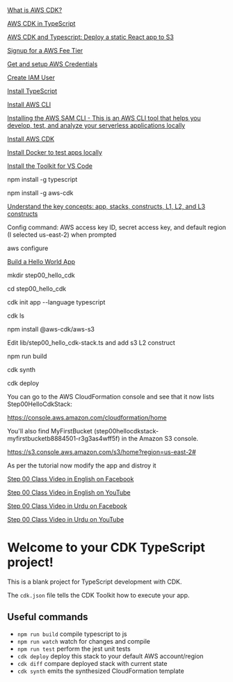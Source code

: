 [What is AWS CDK?](https://serverless-stack.com/chapters/what-is-aws-cdk.html)

[AWS CDK in TypeScript](https://docs.aws.amazon.com/cdk/latest/guide/work-with-cdk-typescript.html)

[AWS CDK and Typescript: Deploy a static React app to S3](https://medium.com/swlh/aws-cdk-and-typescript-deploy-a-static-react-app-to-s3-df74193e9e3d)

[Signup for a AWS Fee Tier](https://aws.amazon.com/free/)

[Get and setup AWS Credentials](https://docs.aws.amazon.com/toolkit-for-vscode/latest/userguide/aws-credentials.html)

[Create IAM User](https://docs.aws.amazon.com/IAM/latest/UserGuide/getting-started_create-admin-group.html)

[Install TypeScript](https://www.npmjs.com/package/typescript)

[Install AWS CLI](https://docs.aws.amazon.com/cli/latest/userguide/install-cliv2.html)

[Installing the AWS SAM CLI - This is an AWS CLI tool that helps you develop, test, and analyze your serverless applications locally](https://docs.aws.amazon.com/serverless-application-model/latest/developerguide/serverless-sam-cli-install.html)

[Install AWS CDK](https://docs.aws.amazon.com/cdk/latest/guide/work-with-cdk-typescript.html)

[Install Docker to test apps locally](https://docs.docker.com/get-docker/)

[Install the Toolkit for VS Code](https://docs.aws.amazon.com/toolkit-for-vscode/latest/userguide/setup-toolkit.html)


npm install -g typescript

npm install -g aws-cdk


[Understand the key concepts: app, stacks, constructs, L1, L2, and L3 constructs](https://docs.aws.amazon.com/cdk/latest/guide/getting_started.html)

Config command: AWS access key ID, secret access key, and default region (I selected us-east-2) when prompted

aws configure

[Build a Hello World App](https://docs.aws.amazon.com/cdk/latest/guide/hello_world.html)

mkdir step00_hello_cdk

cd step00_hello_cdk

cdk init app --language typescript

cdk ls

npm install @aws-cdk/aws-s3

Edit lib/step00_hello_cdk-stack.ts and add s3 L2 construct

npm run build

cdk synth

cdk deploy

You can go to the AWS CloudFormation console and see that it now lists Step00HelloCdkStack:

https://console.aws.amazon.com/cloudformation/home

You'll also find MyFirstBucket (step00hellocdkstack-myfirstbucketb8884501-r3g3as4wff5f) in the Amazon S3 console.

https://s3.console.aws.amazon.com/s3/home?region=us-east-2#


As per the tutorial now modify the app and distroy it

[Step 00 Class Video in English on Facebook](https://www.facebook.com/zeeshanhanif/videos/10225191381716499)

[Step 00 Class Video in English on YouTube](https://www.youtube.com/watch?v=UpuVx8c0-lA)

[Step 00 Class Video in Urdu on Facebook](https://www.facebook.com/zeeshanhanif/videos/10225203759985948)

[Step 00 Class Video in Urdu on YouTube](https://www.youtube.com/watch?v=xWF-LCTnSy4)






# Welcome to your CDK TypeScript project!

This is a blank project for TypeScript development with CDK.

The `cdk.json` file tells the CDK Toolkit how to execute your app.

## Useful commands

 * `npm run build`   compile typescript to js
 * `npm run watch`   watch for changes and compile
 * `npm run test`    perform the jest unit tests
 * `cdk deploy`      deploy this stack to your default AWS account/region
 * `cdk diff`        compare deployed stack with current state
 * `cdk synth`       emits the synthesized CloudFormation template
